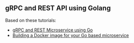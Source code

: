 ## gRPC and REST API using Golang

Based on these tutorials:

- [gRPC and REST Microservice using Go](https://medium.com/@amsokol.com/tutorial-how-to-develop-go-grpc-microservice-with-http-rest-endpoint-middleware-kubernetes-daebb36a97e9)
- [Building a Docker image for your Go based microservice](https://levelup.gitconnected.com/complete-guide-to-create-docker-container-for-your-golang-application-80f3fb59a15e)
